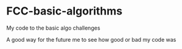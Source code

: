 # FCC-basic-algorithms
My code to the basic algo challenges 

A good way for the future me to see how good or bad my code was
